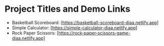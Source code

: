 # Project Titles and Demo Links

- Basketball Scoreboard: [https://basketball-scoreboard-diaa.netlify.app]
- Simple Calculator: [https://simple-calculator-diaa.netlify.app]
- Rock Paper Scissors: [https://rock-paper-scissors-game-diaa.netlify.app]

